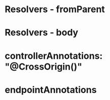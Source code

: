 # Resolvers  - fromParent
# Resolvers  - body

# controllerAnnotations: "@CrossOrigin()"
# endpointAnnotations




